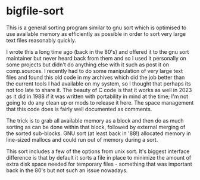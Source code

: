 # bigfile-sort
This is a general sorting program similar to gnu sort which is optimised to use available memory as efficiently as possible in order to sort very large text files reasonably quickly.

I wrote this a long time ago (back in the 80's) and offered it to the gnu sort maintainer but never heard back from them and so I used it personally on some projects but didn't do anything else with it such as post it on comp.sources.  I recently had to do some manipulation of very large text files and found this old code in my archives which did the job better than the current tools I had available on my system, so I thought that perhaps its not too late to share it.  The beauty of C code is that it works as well in 2023 as it did in 1988 if it was written with portability in mind at the time; I'm not going to do any clean up or mods to release it here.  The space management that this code does is fairly well documented as comments.

The trick is to grab all available memory as a block and then do as much sorting as can be done within that block, followed by external merging of the sorted sub-blocks.  GNU sort (at least back in '88!) allocated memory in line-sized mallocs and could run out of memory during a sort.

This sort includes a few of the options from unix sort.  It's biggest interface difference is that by default it sorts a file in place to minimize the amount of extra disk space needed for temporary files - something that was important back in the 80's but not such an issue nowadays.
